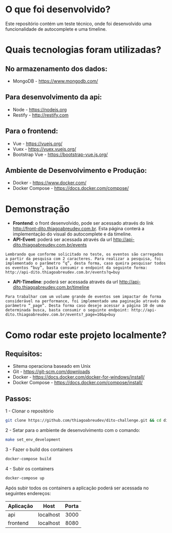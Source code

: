 # O que foi desenvolvido?
Este repositório contém um teste técnico, onde foi desenvolvido uma funcionalidade de autocomplete e uma timeline.

# Quais tecnologias foram utilizadas?
## No armazenamento dos dados: 
* MongoDB - https://www.mongodb.com/
## Para desenvolvimento da api: 
* Node - https://nodejs.org
* Restify - http://restify.com
## Para o frontend: 
* Vue - https://vuejs.org/
* Vuex - https://vuex.vuejs.org/
* Bootstrap Vue - https://bootstrap-vue.js.org/
## Ambiente de Desenvolvimento e Produção: 
* Docker - https://www.docker.com/
* Docker Compose - https://docs.docker.com/compose/

# Demonstração
* **Frontend**: o front desenvolvido, pode ser acessado através do link http://front-dito.thiagoabreudev.com.br. 
Esta página conterá a implementação do visual do autocomplete e da timeline. 
* **API-Event**: poderá ser acessada através da url http://api-dito.thiagoabreudev.com.br/events

`Lembrando que conforme solicitado no teste, os eventos são carregados a partir da pesquisa com 2 caracteres. Para realizar a pesquisa, foi implementado o parâmetro “q”, desta forma, caso queira pesquisar todos os eventos “buy”, basta consumir o endpoint da seguinte forma: http://api-dito.thiagoabreudev.com.br/events?q=buy` 

* **API-Timeline**: poderá ser acessada através da url http://api-dito.thiagoabreudev.com.br/timeline

`Para trabalhar com um volume grande de eventos sem impactar de forma considerável na performance, foi implementado uma paginação através do parâmetro “_page”. Desta forma caso deseje acessar a página 10 de uma determinada busca, basta consumir o seguinte endpoint: http://api-dito.thiagoabreudev.com.br/events?_page=10&q=buy`

# Como rodar este projeto localmente?

## Requisitos: 
* Sitema operaciona baseado em Unix
* Git - https://git-scm.com/downloads
* Docker - https://docs.docker.com/docker-for-windows/install/
* Docker Compose - https://docs.docker.com/compose/install/

## Passos: 
1 - Clonar o repositório
```bash
git clone https://github.com/thiagoabreudev/dito-challenge.git && cd dito-challenge
```
2 - Setar para o ambiente de desenvolvimento com o comando: 
```bash
make set_env_development
```
3 - Fazer o build dos containers
```bash
docker-compose build
```
4 - Subir os containers
```bash
docker-compose up
```
Após subir todos os containers a aplicação poderá ser acessada no seguintes endereços: 

| Aplicação        | Host          | Porta  |
| -----------------|:-------------:| ------:|
| api              | localhost     | 3000   |
| frontend         | localhost     | 8080   |
